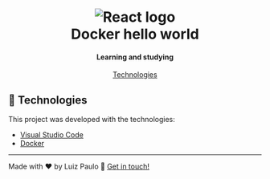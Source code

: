 <h1 align="center">
    <img alt="React logo" src="https://github.com/luizpaulogroup/github-readme/blob/master/images/docker.png" />
    <br>
    Docker hello world
</h1>

<h4 align="center">Learning and studying</h4>

<p align="center">
  <a href="#rocket-technologies">Technologies</a>
</p>

## :rocket: Technologies

This project was developed with the technologies:

-  [Visual Studio Code](https://code.visualstudio.com/)
-  [Docker](https://www.docker.com/)

---

Made with :heart: by Luiz Paulo :wave: [Get in touch!](https://www.linkedin.com/in/luiz-paulo/)
